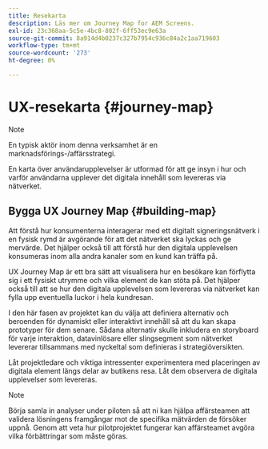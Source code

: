 ```yaml
---
title: Resekarta
description: Läs mer om Journey Map for AEM Screens.
exl-id: 23c368aa-5c5e-4bc8-802f-6ff53ec9e63a
source-git-commit: 8a914d4b0237c327b7954c936c84a2c1aa719603
workflow-type: tm+mt
source-wordcount: '273'
ht-degree: 0%

---
```


# UX-resekarta {#journey-map}

>[!NOTE]
>
>En typisk aktör inom denna verksamhet är en marknadsförings-/affärsstrategi.

En karta över användarupplevelser är utformad för att ge insyn i hur och varför användarna upplever det digitala innehåll som levereras via nätverket.

## Bygga UX Journey Map {#building-map}

Att förstå hur konsumenterna interagerar med ett digitalt signeringsnätverk i en fysisk rymd är avgörande för att det nätverket ska lyckas och ge mervärde. Det hjälper också till att förstå hur den digitala upplevelsen konsumeras inom alla andra kanaler som en kund kan träffa på.

UX Journey Map är ett bra sätt att visualisera hur en besökare kan förflytta sig i ett fysiskt utrymme och vilka element de kan stöta på. Det hjälper också till att se hur den digitala upplevelsen som levereras via nätverket kan fylla upp eventuella luckor i hela kundresan.

I den här fasen av projektet kan du välja att definiera alternativ och beroenden för dynamiskt eller interaktivt innehåll så att du kan skapa prototyper för dem senare. Sådana alternativ skulle inkludera en storyboard för varje interaktion, datavinlösare eller slingsegment som nätverket levererar tillsammans med nyckeltal som definieras i strategiöversikten.

Låt projektledare och viktiga intressenter experimentera med placeringen av digitala element längs delar av butikens resa. Låt dem observera de digitala upplevelser som levereras.

>[!NOTE]
> Börja samla in analyser under piloten så att ni kan hjälpa affärsteamen att validera lösningens framgångar mot de specifika mätvärden de försöker uppnå. Genom att veta hur pilotprojektet fungerar kan affärsteamet avgöra vilka förbättringar som måste göras.
